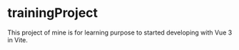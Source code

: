 # trainingProject

This project of mine is for learning purpose to started developing with Vue 3 in Vite.

